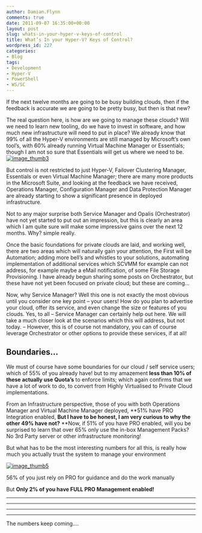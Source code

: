 ```yaml
---
author: Damian.Flynn
comments: true
date: 2011-09-07 16:35:00+00:00
layout: post
slug: whats-in-your-hyper-v-keys-of-control
title: What’s In your Hyper-V? Keys of Control?
wordpress_id: 227
categories:
- Blog
tags:
- Development
- Hyper-V
- PowerShell
- WS/SC
---
```


If the next twelve months are going to be busy building clouds, then if the feedback is accurate we are going to be pretty busy, but then is that new?

The real question here, is how are we going to manage these clouds? Will we need to learn new tooling, do we have to invest in software, and how much new infrastructure will need to put in place? We already know that 99% of all the Hyper-V environments are still managed by Microsoft’s own tool’s, with 60% already running Virtual Machine Manager or Essentials; though I am not so sure that Essentials will get us where we need to be.[![image_thumb3](/Media/2014/02/image_thumb3_thumb3.png)](/Media/2014/02/image_thumb33.png)

But control is not restricted to just Hyper-V, Failover Clustering Manager, Essentials or even Virtual Machine Manager; there are many more products in the Microsoft Suite, and looking at the feedback we have received, Operations Manager, Configuration Manager and Data Protection Manager are already starting to show a significant presence in deployed infrastructure.

Not to any major surprise both Service Manager and Opalis (Orchestrator) have not yet started to put out an impression, but this is clearly an area which I am quite sure will make some impressive gains over the next 12 months. Why? simple really.

Once the basic foundations for private clouds are laid, and working well, there are two areas which will naturally gain your attention, the First will be Automation; adding more bell’s and whistles to your solutions, automating implementation of additional services which SCVMM for example can not address, for example maybe a eMail notification, of some File Storage Provisioning. I have already begun sharing some posts on Orchestrator, but these have not yet been focused on private cloud; but these are coming…

Now, why Service Manager? Well this one is not exactly the most obvious until you consider one key point – your users! How do you plan to advertise your cloud, offer its service, and even change the size or features of you clouds. Yes, to all – Service Manager can certainly help out here. We will take a much closer look at the scenarios which this will address, but not today. – However, this is of course not mandatory, you can of course leverage Orchestrator or other options to provide these services, if at all!

## Boundaries…

We must of course have some boundaries for our cloud / self service users; which of 55% of you already have! but to my amazement **less than 10% of these actually use Quota’s** to enforce limits; which again confirms that we have a lot of work to do, to convert from Highly Virtualised to Private Cloud implementations.

From an Infrastructure perspective, those of you with both Operations Manager and Virtual Machine Manager deployed, **51% have PRO Integration enabled, **But I have to be honest, I am very curious to why the other 49% have not?** **Now, if 51% of you have PRO enabled, will you be surprised to learn that over 65% only use the in-box Management Packs? No 3rd Party server or other infrastructure monitoring!

But what has to be the most interesting numbers for all this, is really how much you actually trust the system to manage your environment

[![image_thumb5](/Media/2014/02/image_thumb5_thumb1.png)](/Media/2014/02/image_thumb52.png)

56% of you just rely on PRO for guidance and do the work manually

But **Only 2% of you have FULL PRO Management enabled!**

****

****

****

****

The numbers keep coming….

